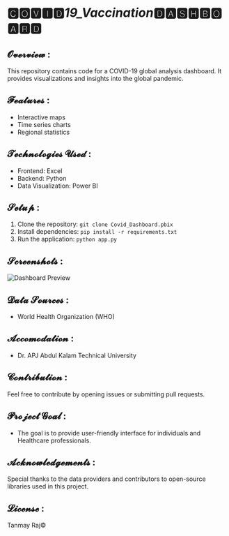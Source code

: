 # 🅲🅾🆅🅸🅳_19_Vaccination_🅳🅰🆂🅷🅱🅾🅰🆁🅳

## 𝓞𝓿𝓮𝓻𝓿𝓲𝓮𝔀 :
This repository contains code for a COVID-19 global analysis dashboard. It provides visualizations and insights into the global pandemic.

## 𝓕𝓮𝓪𝓽𝓾𝓻𝓮𝓼 :
- Interactive maps
- Time series charts
- Regional statistics

## 𝓣𝓮𝓬𝓱𝓷𝓸𝓵𝓸𝓰𝓲𝓮𝓼 𝓤𝓼𝓮𝓭 :
- Frontend: Excel
- Backend: Python
- Data Visualization: Power BI 

## 𝓢𝓮𝓽𝓾𝓹 :
1. Clone the repository: `git clone Covid_Dashboard.pbix`
2. Install dependencies: `pip install -r requirements.txt`
3. Run the application: `python app.py`

## 𝓢𝓬𝓻𝓮𝓮𝓷𝓼𝓱𝓸𝓽𝓼 :
![Dashboard Preview](Covid_Dashboard_Project.jpg)

## 𝓓𝓪𝓽𝓪 𝓢𝓸𝓾𝓻𝓬𝓮𝓼 :
- World Health Organization (WHO)

## 𝓐𝓬𝓬𝓸𝓶𝓸𝓭𝓪𝓽𝓲𝓸𝓷 :
- Dr. APJ Abdul Kalam Technical University

## 𝓒𝓸𝓷𝓽𝓻𝓲𝓫𝓾𝓽𝓲𝓸𝓷 :
Feel free to contribute by opening issues or submitting pull requests.

## 𝓟𝓻𝓸𝓳𝓮𝓬𝓽 𝓖𝓸𝓪𝓵 :
-  The goal is to provide user-friendly interface for individuals and Healthcare professionals.

## 𝓐𝓬𝓴𝓷𝓸𝔀𝓵𝓮𝓭𝓰𝓮𝓶𝓮𝓷𝓽𝓼 :
Special thanks to the data providers and contributors to open-source libraries used in this project.

## 𝓛𝓲𝓬𝓮𝓷𝓼𝓮   :
Tanmay Raj©
